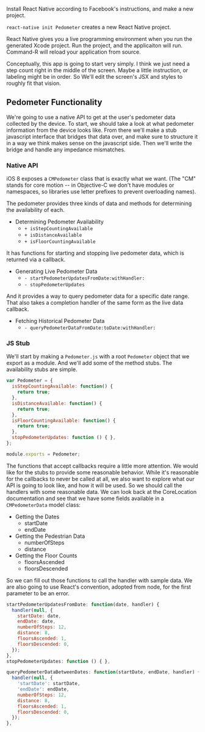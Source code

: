 Install React Native according to Facebook's instructions, and make a new project.

`react-native init Pedometer` creates a new React Native project.

React Native gives you a live programming environment when you run the generated
Xcode project. Run the project, and the applicaiton will run. Command-R will
reload your application from source.

Conceptually, this app is going to start very simply. I think we just need a
step count right in the middle of the screen. Maybe a little instruction, or
labeling might be in order. So We'll edit the screen's JSX and styles to roughly
fit that vision.

## Pedometer Functionality

We're going to use a native API to get at the user's pedometer data collected by
the device. To start, we should take a look at what pedometer information from
the device looks like. From there we'll make a stub javascript interface that
bridges that data over, and make sure to structure it in a way we think makes
sense on the javascript side. Then we'll write the bridge and handle any
impedance mismatches.

### Native API

iOS 8 exposes a `CMPedometer` class that is exactly what we want. (The "CM"
stands for core motion -- in Objective-C we don't have modules or namespaces, so
libraries use letter prefixes to prevent overloading names).

The pedometer provides three kinds of data and methods for determining the
availability of each.


* Determining Pedometer Availability
  * `+ isStepCountingAvailable`
  * `+ isDistanceAvailable`
  * `+ isFloorCountingAvailable`


It has functions for starting and stopping live pedometer data, which is
returned via a callback.

* Generating Live Pedometer Data
  * `- startPedometerUpdatesFromDate:withHandler:`
  * `- stopPedometerUpdates`

And it provides a way to query pedometer data for a specific date range. That
also takes a completion handler of the same form as the live data callback.

* Fetching Historical Pedometer Data
  * `- queryPedometerDataFromDate:toDate:withHandler:`

### JS Stub

We'll start by making a `Pedometer.js` with a root `Pedometer` object that we
export as a module. And we'll add some of the method stubs. The availability
stubs are simple.

```js
var Pedometer = {
  isStepCountingAvailable: function() {
    return true;
  },
  isDistanceAvailable: function() {
    return true;
  },
  isFloorCountingAvailable: function() {
    return true;
  },
  stopPedometerUpdates: function () { },
};

module.exports = Pedometer;
```

The functions that accept callbacks require a little more attention. We would
like for the stubs to provide some reasonable behavior. While it's reasonable
for the callbacks to never be called at all, we also want to explore what our
API is going to look like, and how it will be used. So we should call the
handlers with some reasonable data. We can look back at the CoreLocation
documentation and see that we have some fields available in a `CMPedometerData`
model class:

* Getting the Dates
  * startDate
  * endDate
* Getting the Pedestrian Data
  * numberOfSteps
  * distance
* Getting the Floor Counts
  * floorsAscended
  * floorsDescended

So we can fill out those functions to call the handler with sample data. We are
also going to use React's convention, adopted from node, for the first parameter
to be an error.

```js
startPedometerUpdatesFromDate: function(date, handler) {
  handler(null, {
    startDate: date,
    endDate: date,
    numberOfSteps: 12,
    distance: 8,
    floorsAscended: 1,
    floorsDescended: 0,
  });
},
stopPedometerUpdates: function () { },

queryPedometerDataBetweenDates: function(startDate, endDate, handler) {
  handler(null, {
    'startDate': startDate,
    'endDate': endDate,
    numberOfSteps: 12,
    distance: 8,
    floorsAscended: 1,
    floorsDescended: 0,
  });
},
```
